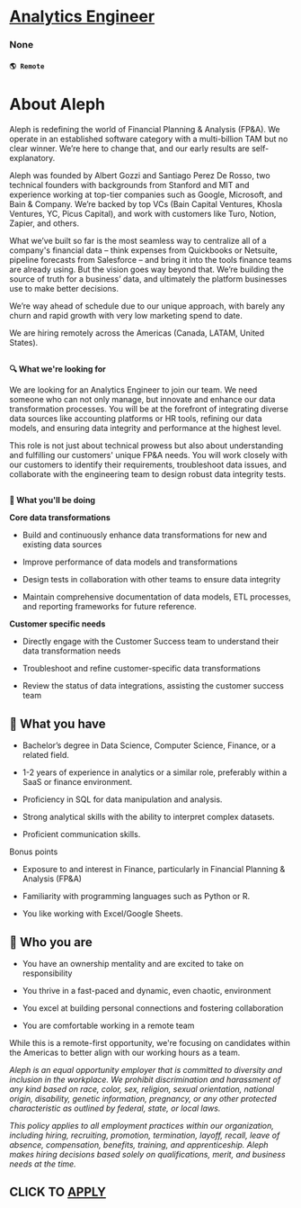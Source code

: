 # [Analytics Engineer](https://www.remotewlb.com/apply/analytics-engineer-131667)  
### None  
#### `🌎 Remote`  

# **About Aleph**

Aleph is redefining the world of Financial Planning & Analysis (FP&A). We operate in an established software category with a multi-billion TAM but no clear winner. We’re here to change that, and our early results are self-explanatory.

Aleph was founded by Albert Gozzi and Santiago Perez De Rosso, two technical founders with backgrounds from Stanford and MIT and experience working at top-tier companies such as Google, Microsoft, and Bain & Company. We’re backed by top VCs (Bain Capital Ventures, Khosla Ventures, YC, Picus Capital), and work with customers like Turo, Notion, Zapier, and others.

What we’ve built so far is the most seamless way to centralize all of a company's financial data – think expenses from Quickbooks or Netsuite, pipeline forecasts from Salesforce – and bring it into the tools finance teams are already using. But the vision goes way beyond that. We’re building the source of truth for a business’ data, and ultimately the platform businesses use to make better decisions.

We’re way ahead of schedule due to our unique approach, with barely any churn and rapid growth with very low marketing spend to date.

We are hiring remotely across the Americas (Canada, LATAM, United States).

##  
 **🔍 What we're looking for**

We are looking for an Analytics Engineer to join our team. We need someone who can not only manage, but innovate and enhance our data transformation processes. You will be at the forefront of integrating diverse data sources like accounting platforms or HR tools, refining our data models, and ensuring data integrity and performance at the highest level.

This role is not just about technical prowess but also about understanding and fulfilling our customers' unique FP&A needs. You will work closely with our customers to identify their requirements, troubleshoot data issues, and collaborate with the engineering team to design robust data integrity tests.  

##  
 **👷 What you'll be doing**

 **Core data transformations**

  * Build and continuously enhance data transformations for new and existing data sources

  * Improve performance of data models and transformations

  * Design tests in collaboration with other teams to ensure data integrity

  * Maintain comprehensive documentation of data models, ETL processes, and reporting frameworks for future reference.

 **Customer specific needs**

  * Directly engage with the Customer Success team to understand their data transformation needs

  * Troubleshoot and refine customer-specific data transformations

  * Review the status of data integrations, assisting the customer success team  

##  **📝 What you have**

  * Bachelor’s degree in Data Science, Computer Science, Finance, or a related field.

  * 1-2 years of experience in analytics or a similar role, preferably within a SaaS or finance environment.

  * Proficiency in SQL for data manipulation and analysis.

  * Strong analytical skills with the ability to interpret complex datasets.

  * Proficient communication skills.  

Bonus points

  * Exposure to and interest in Finance, particularly in Financial Planning & Analysis (FP&A)

  * Familiarity with programming languages such as Python or R.

  * You like working with Excel/Google Sheets.  

##  **🤠 Who you are**

  * You have an ownership mentality and are excited to take on responsibility

  * You thrive in a fast-paced and dynamic, even chaotic, environment

  * You excel at building personal connections and fostering collaboration

  * You are comfortable working in a remote team  

While this is a remote-first opportunity, we're focusing on candidates within the Americas to better align with our working hours as a team.

_Aleph is an equal opportunity employer that is committed to diversity and inclusion in the workplace. We prohibit discrimination and harassment of any kind based on race, color, sex, religion, sexual orientation, national origin, disability, genetic information, pregnancy, or any other protected characteristic as outlined by federal, state, or local laws._

 _This policy applies to all employment practices within our organization, including hiring, recruiting, promotion, termination, layoff, recall, leave of absence, compensation, benefits, training, and apprenticeship. Aleph makes hiring decisions based solely on qualifications, merit, and business needs at the time._

  
## CLICK TO [APPLY](https://www.remotewlb.com/apply/analytics-engineer-131667)

